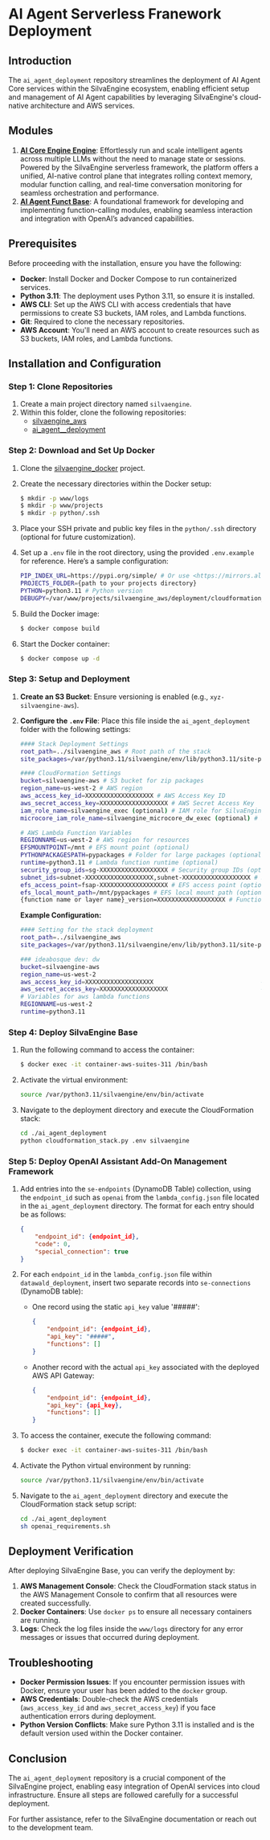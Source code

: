 # AI Agent Serverless Franework Deployment

## Introduction

The `ai_agent_deployment` repository streamlines the deployment of AI Agent Core services within the SilvaEngine ecosystem, enabling efficient setup and management of AI Agent capabilities by leveraging SilvaEngine's cloud-native architecture and AWS services.

## Modules
1. [**AI Core Engine Engine**](https://github.com/ideabosque/ai_agent_core_engine): Effortlessly run and scale intelligent agents across multiple LLMs without the need to manage state or sessions. Powered by the SilvaEngine serverless framework, the platform offers a unified, AI-native control plane that integrates rolling context memory, modular function calling, and real-time conversation monitoring for seamless orchestration and performance.
2. [**AI Agent Funct Base**](https://github.com/ideabosque/ai_agent_funct_base): A foundational framework for developing and implementing function-calling modules, enabling seamless interaction and integration with OpenAI’s advanced capabilities.

## Prerequisites

Before proceeding with the installation, ensure you have the following:

- **Docker**: Install Docker and Docker Compose to run containerized services.
- **Python 3.11**: The deployment uses Python 3.11, so ensure it is installed.
- **AWS CLI**: Set up the AWS CLI with access credentials that have permissions to create S3 buckets, IAM roles, and Lambda functions.
- **Git**: Required to clone the necessary repositories.
- **AWS Account**: You'll need an AWS account to create resources such as S3 buckets, IAM roles, and Lambda functions.

## Installation and Configuration

### Step 1: Clone Repositories

1. Create a main project directory named `silvaengine`.
2. Within this folder, clone the following repositories:
   - [silvaengine\_aws](https://github.com/ideabosque/silvaengine_aws)
   - [ai\_agent_\_deployment](https://github.com/ideabosque/ai_agent_deployment)

### Step 2: Download and Set Up Docker

1. Clone the [silvaengine\_docker](https://github.com/ideabosque/silvaengine_docker) project.

2. Create the necessary directories within the Docker setup:

   ```bash
   $ mkdir -p www/logs
   $ mkdir -p www/projects
   $ mkdir -p python/.ssh
   ```

3. Place your SSH private and public key files in the `python/.ssh` directory (optional for future customization).

4. Set up a `.env` file in the root directory, using the provided `.env.example` for reference. Here’s a sample configuration:

   ```bash
   PIP_INDEX_URL=https://pypi.org/simple/ # Or use <https://mirrors.aliyun.com/pypi/simple/> for users in China
   PROJECTS_FOLDER={path to your projects directory}
   PYTHON=python3.11 # Python version
   DEBUGPY=/var/www/projects/silvaengine_aws/deployment/cloudformation_stack.py # Debug Python file path
   ```

5. Build the Docker image:

   ```bash
   $ docker compose build
   ```

6. Start the Docker container:

   ```bash
   $ docker compose up -d
   ```

### Step 3: Setup and Deployment

1. **Create an S3 Bucket**: Ensure versioning is enabled (e.g., `xyz-silvaengine-aws`).
2. **Configure the ********`.env`******** File**: Place this file inside the `ai_agent_deployment` folder with the following settings:
   ```bash
   #### Stack Deployment Settings
   root_path=../silvaengine_aws # Root path of the stack
   site_packages=/var/python3.11/silvaengine/env/lib/python3.11/site-packages # Python packages path

   #### CloudFormation Settings
   bucket=silvaengine-aws # S3 bucket for zip packages
   region_name=us-west-2 # AWS region
   aws_access_key_id=XXXXXXXXXXXXXXXXXXX # AWS Access Key ID
   aws_secret_access_key=XXXXXXXXXXXXXXXXXXX # AWS Secret Access Key
   iam_role_name=silvaengine_exec (optional) # IAM role for SilvaEngine Base.
   microcore_iam_role_name=silvaengine_microcore_dw_exec (optional) # IAM role for silvaEngine microcore.

   # AWS Lambda Function Variables
   REGIONNAME=us-west-2 # AWS region for resources
   EFSMOUNTPOINT=/mnt # EFS mount point (optional)
   PYTHONPACKAGESPATH=pypackages # Folder for large packages (optional)
   runtime=python3.11 # Lambda function runtime (optional)
   security_group_ids=sg-XXXXXXXXXXXXXXXXXXX # Security group IDs (optional)
   subnet_ids=subnet-XXXXXXXXXXXXXXXXXXX,subnet-XXXXXXXXXXXXXXXXXXX # Subnet IDs (optional)
   efs_access_point=fsap-XXXXXXXXXXXXXXXXXXX # EFS access point (optional)
   efs_local_mount_path=/mnt/pypackages # EFS local mount path (optional)
   {function name or layer name}_version=XXXXXXXXXXXXXXXXXXX # Function or layer version (optional)
   ```

    **Example Configuration:**

    ```bash
    #### Setting for the stack deployment
    root_path=../silvaengine_aws                                                # The root path of the stack.
    site_packages=/var/python3.11/silvaengine/env/lib/python3.11/site-packages    # The path of the python packages.

    ### ideabosque dev: dw
    bucket=silvaengine-aws                                              # The S3 bucket to store the zip packages.
    region_name=us-west-2                                               # The AWS region.
    aws_access_key_id=XXXXXXXXXXXXXXXXXXX                              # AWS ACCESS KEY ID.
    aws_secret_access_key=XXXXXXXXXXXXXXXXXXX                          # AWS SECRET ACCESS KEY.
    # Variables for aws lambda functions
    REGIONNAME=us-west-2                                                # Region for resources, tasks, and workers.
    runtime=python3.11
    ```

### Step 4: Deploy SilvaEngine Base

1. Run the following command to access the container:

   ```bash
   $ docker exec -it container-aws-suites-311 /bin/bash
   ```

2. Activate the virtual environment:

   ```bash
   source /var/python3.11/silvaengine/env/bin/activate
   ```

3. Navigate to the deployment directory and execute the CloudFormation stack:

   ```bash
   cd ./ai_agent_deployment
   python cloudformation_stack.py .env silvaengine
   ```

### Step 5: Deploy OpenAI Assistant Add-On Management Framework

1. Add entries into the `se-endpoints` (DynamoDB Table) collection, using the `endpoint_id` such as `openai` from the `lambda_config.json` file located in the `ai_agent_deployment` directory. The format for each entry should be as follows:

   ```json
   {
       "endpoint_id": {endpoint_id},
       "code": 0,
       "special_connection": true
   }
   ```

2. For each `endpoint_id` in the `lambda_config.json` file within `datawald_deployment`, insert two separate records into `se-connections` (DynamoDB table):

   - One record using the static `api_key` value '#####':

     ```json
     {
         "endpoint_id": {endpoint_id},
         "api_key": "#####",
         "functions": []
     }
     ```

   - Another record with the actual `api_key` associated with the deployed AWS API Gateway:

     ```json
     {
         "endpoint_id": {endpoint_id},
         "api_key": {api_key},
         "functions": []
     }
     ```

3. To access the container, execute the following command:

   ```bash
   $ docker exec -it container-aws-suites-311 /bin/bash
   ```

4. Activate the Python virtual environment by running:

   ```bash
   source /var/python3.11/silvaengine/env/bin/activate
   ```

5. Navigate to the `ai_agent_deployment` directory and execute the CloudFormation stack setup script:

   ```bash
   cd ./ai_agent_deployment
   sh openai_requirements.sh
   ```

## Deployment Verification

After deploying SilvaEngine Base, you can verify the deployment by:

1. **AWS Management Console**: Check the CloudFormation stack status in the AWS Management Console to confirm that all resources were created successfully.
2. **Docker Containers**: Use `docker ps` to ensure all necessary containers are running.
3. **Logs**: Check the log files inside the `www/logs` directory for any error messages or issues that occurred during deployment.

## Troubleshooting

- **Docker Permission Issues**: If you encounter permission issues with Docker, ensure your user has been added to the `docker` group.
- **AWS Credentials**: Double-check the AWS credentials (`aws_access_key_id` and `aws_secret_access_key`) if you face authentication errors during deployment.
- **Python Version Conflicts**: Make sure Python 3.11 is installed and is the default version used within the Docker container.

## Conclusion

The `ai_agent_deployment` repository is a crucial component of the SilvaEngine project, enabling easy integration of OpenAI services into cloud infrastructure. Ensure all steps are followed carefully for a successful deployment.

For further assistance, refer to the SilvaEngine documentation or reach out to the development team.

